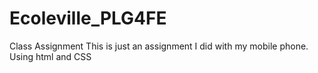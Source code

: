 # Ecoleville_PLG4FE
Class Assignment
This is just an assignment I did with my mobile phone. Using html and CSS
